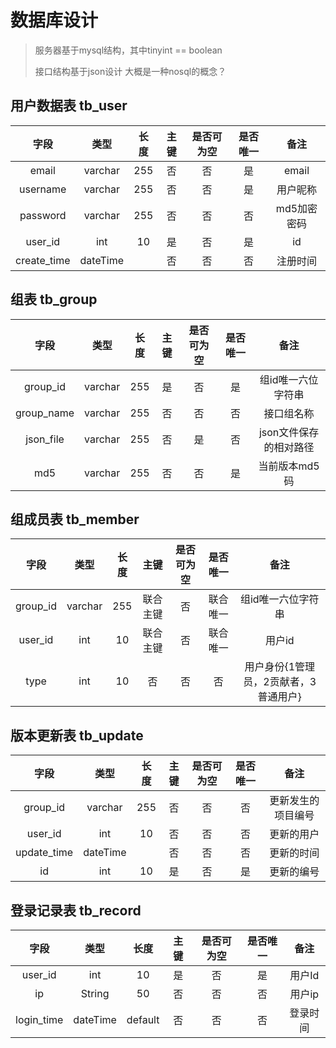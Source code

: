# 数据库设计

>服务器基于mysql结构，其中tinyint == boolean
>
>接口结构基于json设计 大概是一种nosql的概念？

## 用户数据表 tb_user

|   字段   |   类型   |  长度 | 主键 | 是否可为空 | 是否唯一 | 备注 |
|:-------:|:-------:|:-------:|:-------:|:-------:|:-------:|:-------:|
| email | varchar | 255 | 否 | 否 | 是 | email |
|   username   | varchar |  255  | 否  | 否 | 是 | 用户昵称 |
|  password     | varchar | 255 | 否 | 否 | 否 | md5加密密码 |
| user_id  |   int   |  10  | 是  |否 | 是 | id |
| create_time | dateTime | | 否 | 否 | 否 | 注册时间 |

## 组表 tb_group

|   字段   |   类型   |  长度 | 主键 | 是否可为空 | 是否唯一 | 备注 |
|:-------:|:-------:|:-------:|:-------:|:-------:|:-------:|:-------:|
| group_id | varchar | 255 | 是 | 否 | 是 | 组id唯一六位字符串 |
| group_name | varchar | 255 | 否 | 否 | 否 | 接口组名称 |
| json_file | varchar | 255 | 否 | 是 | 否 | json文件保存的相对路径 |
| md5 | varchar | 255 | 否 | 否 | 是 | 当前版本md5码 |

## 组成员表 tb_member

|   字段   |   类型   |  长度 | 主键 | 是否可为空 | 是否唯一 | 备注 |
|:-------:|:-------:|:-------:|:-------:|:-------:|:-------:|:-------:|
| group_id | varchar | 255 | 联合主键 | 否 | 联合唯一 | 组id唯一六位字符串 |
| user_id  |   int   |  10        | 联合主键  |否 | 联合唯一 | 用户id |
| type | int | 10 | 否 | 否 | 否 | 用户身份{1管理员，2贡献者，3普通用户} |

## 版本更新表  tb_update

|   字段   |   类型   |  长度 | 主键 | 是否可为空 | 是否唯一 | 备注 |
|:-------:|:-------:|:-------:|:-------:|:-------:|:-------:|:-------:|
| group_id | varchar | 255 | 否 | 否 | 否 | 更新发生的项目编号 |
| user_id  | int | 10 | 否 | 否 | 否 | 更新的用户 |
| update_time | dateTime | | 否 | 否 | 否 | 更新的时间 |
| id | int | 10 | 是 | 否 | 是 | 更新的编号 |

## 登录记录表  tb_record

|   字段   |   类型   |  长度 | 主键 | 是否可为空 | 是否唯一 | 备注 |
|:-------:|:-------:|:-------:|:-------:|:-------:|:-------:|:-------:|
| user_id | int | 10 | 是 | 否 | 是 | 用户Id |
| ip | String | 50 | 否 | 否 | 否 | 用户ip |
| login_time | dateTime | default | 否 | 否 | 否 | 登录时间 |

